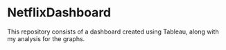 # NetflixDashboard
This repository consists of a dashboard created using Tableau, along with my analysis for the graphs.   
